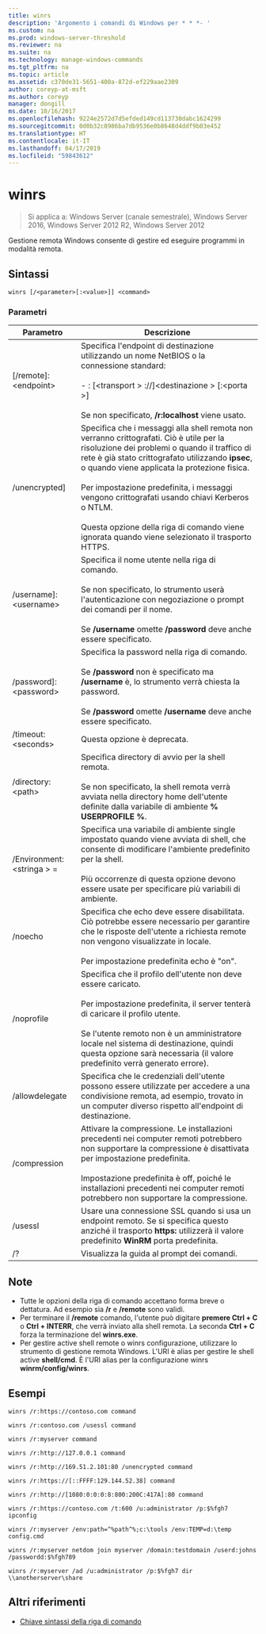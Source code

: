 ```yaml
---
title: winrs
description: 'Argomento i comandi di Windows per * * *- '
ms.custom: na
ms.prod: windows-server-threshold
ms.reviewer: na
ms.suite: na
ms.technology: manage-windows-commands
ms.tgt_pltfrm: na
ms.topic: article
ms.assetid: c370de31-5651-400a-872d-ef229aae2309
author: coreyp-at-msft
ms.author: coreyp
manager: dongill
ms.date: 10/16/2017
ms.openlocfilehash: 9224e2572d7d5efded149cd113730dabc1624299
ms.sourcegitcommit: 0d0b32c8986ba7db9536e0b8648d4ddf9b03e452
ms.translationtype: HT
ms.contentlocale: it-IT
ms.lasthandoff: 04/17/2019
ms.locfileid: "59843612"
---
```

# <a name="winrs"></a>winrs

>Si applica a: Windows Server (canale semestrale), Windows Server 2016, Windows Server 2012 R2, Windows Server 2012

Gestione remota Windows consente di gestire ed eseguire programmi in modalità remota.   
## <a name="syntax"></a>Sintassi  
```  
winrs [/<parameter>[:<value>]] <command>  
```  
### <a name="parameters"></a>Parametri  
|Parametro|Descrizione|  
|-------|--------|  
|[/remote]:\<endpoint>|Specifica l'endpoint di destinazione utilizzando un nome NetBIOS o la connessione standard:<br /><br />-   <url>: [\<transport > ://]\<destinazione > [:\<porta >]<br /><br />Se non specificato, **/r:localhost** viene usato.|  
|/unencrypted]|Specifica che i messaggi alla shell remota non verranno crittografati. Ciò è utile per la risoluzione dei problemi o quando il traffico di rete è già stato crittografato utilizzando **ipsec**, o quando viene applicata la protezione fisica.<br /><br />Per impostazione predefinita, i messaggi vengono crittografati usando chiavi Kerberos o NTLM.<br /><br />Questa opzione della riga di comando viene ignorata quando viene selezionato il trasporto HTTPS.|  
|/username]:\<username>|Specifica il nome utente nella riga di comando.<br /><br />Se non specificato, lo strumento userà l'autenticazione con negoziazione o prompt dei comandi per il nome.<br /><br />Se **/username** omette **/password** deve anche essere specificato.|  
|/password]:\<password>|Specifica la password nella riga di comando.<br /><br />Se **/password** non è specificato ma **/username** è, lo strumento verrà chiesta la password.<br /><br />Se **/password** omette **/username** deve anche essere specificato.|  
|/timeout:\<seconds>|Questa opzione è deprecata.|  
|/directory:\<path>|Specifica directory di avvio per la shell remota.<br /><br />Se non specificato, la shell remota verrà avviata nella directory home dell'utente definite dalla variabile di ambiente **% USERPROFILE %**.|  
|/Environment:\<stringa > =<value>|Specifica una variabile di ambiente single impostato quando viene avviata di shell, che consente di modificare l'ambiente predefinito per la shell.<br /><br />Più occorrenze di questa opzione devono essere usate per specificare più variabili di ambiente.|  
|/noecho|Specifica che echo deve essere disabilitata. Ciò potrebbe essere necessario per garantire che le risposte dell'utente a richiesta remote non vengono visualizzate in locale.<br /><br />Per impostazione predefinita echo è "on".|  
|/noprofile|Specifica che il profilo dell'utente non deve essere caricato.<br /><br />Per impostazione predefinita, il server tenterà di caricare il profilo utente.<br /><br />Se l'utente remoto non è un amministratore locale nel sistema di destinazione, quindi questa opzione sarà necessaria (il valore predefinito verrà generato errore).|  
|/allowdelegate|Specifica che le credenziali dell'utente possono essere utilizzate per accedere a una condivisione remota, ad esempio, trovato in un computer diverso rispetto all'endpoint di destinazione.|  
|/compression|Attivare la compressione.  Le installazioni precedenti nei computer remoti potrebbero non supportare la compressione è disattivata per impostazione predefinita.<br /><br />Impostazione predefinita è off, poiché le installazioni precedenti nei computer remoti potrebbero non supportare la compressione.|  
|/usessl|Usare una connessione SSL quando si usa un endpoint remoto.  Se si specifica questo anziché il trasporto **https:** utilizzerà il valore predefinito **WinRM** porta predefinita.|  
|/?|Visualizza la guida al prompt dei comandi.|  

## <a name="remarks"></a>Note  
-   Tutte le opzioni della riga di comando accettano forma breve o dettatura. Ad esempio sia **/r** e **/remote** sono validi.  
-   Per terminare il **/remote** comando, l'utente può digitare **premere Ctrl + C** o **Ctrl + INTERR**, che verrà inviato alla shell remota. La seconda **Ctrl + C** forza la terminazione del **winrs.exe**.  
-   Per gestire active shell remote o winrs configurazione, utilizzare lo strumento di gestione remota Windows.  L'URI è alias per gestire le shell active **shell/cmd**.  È l'URI alias per la configurazione winrs **winrm/config/winrs**.  

## <a name="BKMK_Examples"></a>Esempi  
```  
winrs /r:https://contoso.com command  
```  
```  
winrs /r:contoso.com /usessl command  
```  
```  
winrs /r:myserver command  
```  
```  
winrs /r:http://127.0.0.1 command  
```  
```  
winrs /r:http://169.51.2.101:80 /unencrypted command  
```  
```  
winrs /r:https://[::FFFF:129.144.52.38] command  
```  
```  
winrs /r:http://[1080:0:0:0:8:800:200C:417A]:80 command  
```  
```  
winrs /r:https://contoso.com /t:600 /u:administrator /p:$%fgh7 ipconfig  
```  
```  
winrs /r:myserver /env:path=^%path^%;c:\tools /env:TEMP=d:\temp config.cmd  
```  
```  
winrs /r:myserver netdom join myserver /domain:testdomain /userd:johns /passwordd:$%fgh789  
```  
```  
winrs /r:myserver /ad /u:administrator /p:$%fgh7 dir \\anotherserver\share  
```  

## <a name="additional-references"></a>Altri riferimenti  
-   [Chiave sintassi della riga di comando](command-line-syntax-key.md)  
  
